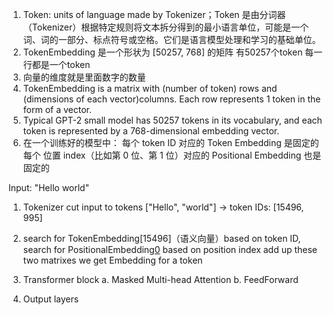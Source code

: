 1. Token: units of language made by Tokenizer；Token 是由分词器（Tokenizer）根据特定规则将文本拆分得到的最小语言单位，可能是一个词、词的一部分、标点符号或空格。它们是语言模型处理和学习的基础单位。
2. TokenEmbedding 是一个形状为 [50257, 768] 的矩阵 有50257个token 每一行都是一个token
3. 向量的维度就是里面数字的数量
4. TokenEmbedding is a matrix with (number of token) rows and (dimensions of each vector)columns. Each row represents 1 token in the form of a vector. 
5. Typical GPT-2 small model has 50257 tokens in its vocabulary, and each token is represented by a 768-dimensional embedding vector.
6. 在一个训练好的模型中：
每个 token ID 对应的 Token Embedding 是固定的 
每个 位置 index（比如第 0 位、第 1 位）对应的 Positional Embedding 也是固定的 


Input: "Hello world"

1.  Tokenizer cut input to tokens
    ["Hello", "world"] → token IDs: [15496, 995]

2.  search for TokenEmbedding[15496]（语义向量）based on token ID,
    search for PositionalEmbedding[0](位置向量) based on position index 
    add up these two matrixes we get Embedding for a token

3.  Transformer block
    a.  Masked Multi-head Attention
    b.  FeedForward
    
4.  Output layers